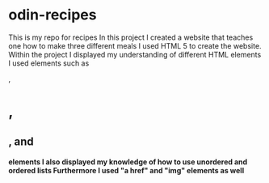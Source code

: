 # odin-recipes
This is my repo for recipes
In this project I created a website that teaches one how to make three different meals
I used HTML 5 to create the website.
Within the project I displayed my understanding of different HTML elements
I used elements such as <P>, <h1>, <h2>, and <h4> elements
I also displayed my knowledge of how to use unordered and ordered lists
Furthermore I used "a href" and "img" elements as well
